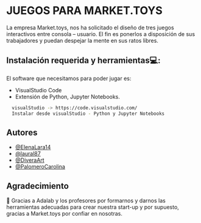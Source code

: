 # JUEGOS PARA MARKET.TOYS

La empresa Market.toys, nos ha solicitado el diseño de tres juegos interactivos entre consola – usuario. El fin es ponerlos a disposición de sus trabajadores y puedan despejar la mente en sus ratos libres.


## Instalación requerida y herramientas💻:

El software que necesitamos para poder jugar es:
 - VisualStudio Code
 - Extensión de Python, Jupyter Notebooks.

```bash
  visualStudio -> https://code.visualstudio.com/ 
  Instalar desde visualStudio - Python y Jupyter Notebooks
```
    
## Autores

- [@ElenaLara14](https://www.https://github.com/ElenaLara14)
- [@laural87](https://github.com/laural87/)
- [@DiveraArt](https://github.com/DiveraArt)
- [@PalomeroCarolina](https://github.com/PalomeroCarolina)


## Agradecimiento

🌟 Gracias a Adalab y los profesores por formarnos y darnos las herramientas adecuadas para crear nuestra start-up y por supuesto, gracias a Market.toys por confiar en nosotras.
